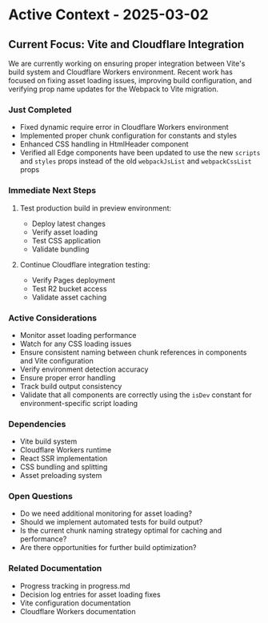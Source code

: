 # Active Context - 2025-03-02

## Current Focus: Vite and Cloudflare Integration
We are currently working on ensuring proper integration between Vite's build system and Cloudflare Workers environment. Recent work has focused on fixing asset loading issues, improving build configuration, and verifying prop name updates for the Webpack to Vite migration.

### Just Completed
- Fixed dynamic require error in Cloudflare Workers environment
- Implemented proper chunk configuration for constants and styles
- Enhanced CSS handling in HtmlHeader component
- Verified all Edge components have been updated to use the new `scripts` and `styles` props instead of the old `webpackJsList` and `webpackCssList` props

### Immediate Next Steps
1. Test production build in preview environment:
   - Deploy latest changes
   - Verify asset loading
   - Test CSS application
   - Validate bundling

2. Continue Cloudflare integration testing:
   - Verify Pages deployment
   - Test R2 bucket access
   - Validate asset caching

### Active Considerations
- Monitor asset loading performance
- Watch for any CSS loading issues
- Ensure consistent naming between chunk references in components and Vite configuration
- Verify environment detection accuracy
- Ensure proper error handling
- Track build output consistency
- Validate that all components are correctly using the `isDev` constant for environment-specific script loading

### Dependencies
- Vite build system
- Cloudflare Workers runtime
- React SSR implementation
- CSS bundling and splitting
- Asset preloading system

### Open Questions
- Do we need additional monitoring for asset loading?
- Should we implement automated tests for build output?
- Is the current chunk naming strategy optimal for caching and performance?
- Are there opportunities for further build optimization?

### Related Documentation
- Progress tracking in progress.md
- Decision log entries for asset loading fixes
- Vite configuration documentation
- Cloudflare Workers documentation
